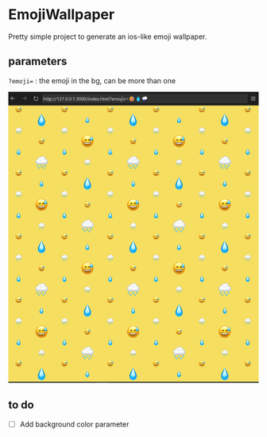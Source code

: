 # EmojiWallpaper
Pretty simple project to generate an ios-like emoji wallpaper. 

## parameters
`?emoji=` : the emoji in the bg, can be more than one


![alt text](image.png)

## to do
- [ ] Add background color parameter